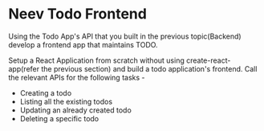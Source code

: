 # Neev Todo Frontend

Using the Todo App's API that you built in the previous topic(Backend) develop a frontend app that maintains TODO. 

Setup a React Application from scratch without using create-react-app(refer the previous section) and build a todo application's frontend. 
Call the relevant APIs for the following tasks - 
  - Creating a todo
  - Listing all the existing todos
  - Updating an already created todo
  - Deleting a specific todo
